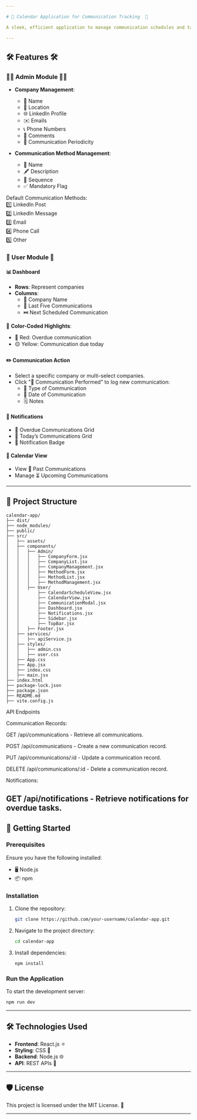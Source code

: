 ```yaml
---

# 📅 Calendar Application for Communication Tracking  📅

A sleek, efficient application to manage communication schedules and tasks for companies. This application provides a streamlined way to organize communication methods, maintain records, and track overdue or upcoming communications effortlessly.  

---
```


## 🛠️ Features 🛠️ 

### 👨‍💼 Admin Module  👨‍💼
- **Company Management**:  
  - 🏢 Name  
  - 📍 Location  
  - 🌐 LinkedIn Profile  
  - ✉️ Emails  
  - 📞 Phone Numbers  
  - 📝 Comments  
  - 🔄 Communication Periodicity  

- **Communication Method Management**:  
  - 📝 Name  
  - 🖋️ Description  
  - 🔢 Sequence  
  - ✅ Mandatory Flag  

Default Communication Methods:  
1️⃣ LinkedIn Post  
2️⃣ LinkedIn Message  
3️⃣ Email  
4️⃣ Phone Call  
5️⃣ Other  

### 👤 User Module  👤
#### 📊 Dashboard  
- **Rows**: Represent companies  
- **Columns**:  
  - 🏢 Company Name  
  - 📜 Last Five Communications  
  - ⏭️ Next Scheduled Communication  

🎨 **Color-Coded Highlights**:  
- 🔴 Red: Overdue communication  
- 🟡 Yellow: Communication due today  

#### ✏️ Communication Action  
- Select a specific company or multi-select companies.  
- Click "📨 Communication Performed" to log new communication:  
  - 📝 Type of Communication  
  - 📅 Date of Communication  
  - 🗒️ Notes  

#### 🔔 Notifications  
- 📌 Overdue Communications Grid  
- 📌 Today’s Communications Grid  
- 🛑 Notification Badge  

#### 📅 Calendar View  
- View 📜 Past Communications  
- Manage ⏳ Upcoming Communications  

---

## 📂 Project Structure  

```
calendar-app/  
├── dist/  
├── node_modules/  
├── public/  
├── src/  
│   ├── assets/  
│   ├── components/  
│   │   ├── Admin/  
│   │   │   ├── CompanyForm.jsx  
│   │   │   ├── CompanyList.jsx  
│   │   │   ├── CompanyManagement.jsx  
│   │   │   ├── MethodForm.jsx  
│   │   │   ├── MethodList.jsx  
│   │   │   ├── MethodManagement.jsx  
│   │   ├── User/  
│   │       ├── CalendarScheduleView.jsx  
│   │       ├── CalendarView.jsx  
│   │       ├── CommunicationModal.jsx  
│   │       ├── Dashboard.jsx  
│   │       ├── Notifications.jsx  
│   │       ├── Sidebar.jsx  
│   │       ├── TopBar.jsx  
│   │   ├── Footer.jsx  
│   ├── services/  
│   │   ├── apiService.js  
│   ├── styles/  
│   │   ├── admin.css  
│   │   ├── user.css  
│   ├── App.css  
│   ├── App.jsx  
│   ├── index.css  
│   ├── main.jsx  
├── index.html  
├── package-lock.json  
├── package.json  
├── README.md  
├── vite.config.js  
```  
API Endpoints

Communication Records:

GET /api/communications - Retrieve all communications.

POST /api/communications - Create a new communication record.

PUT /api/communications/:id - Update a communication record.

DELETE /api/communications/:id - Delete a communication record.

Notifications:

GET /api/notifications - Retrieve notifications for overdue tasks.
---

## 🚀 Getting Started  

### Prerequisites  
Ensure you have the following installed:  
- 🖥️ Node.js  
- 📦 npm  

### Installation  

1. Clone the repository:  
   ```bash  
   git clone https://github.com/your-username/calendar-app.git 
   ```  
2. Navigate to the project directory:  
   ```bash  
   cd calendar-app  
   ```  
3. Install dependencies:  
   ```bash  
   npm install  
   ```  

### Run the Application  
To start the development server:  
```bash  
npm run dev  
```  

---

## 🛠️ Technologies Used  
- **Frontend**: React.js ⚛️  
- **Styling**: CSS 🎨  
- **Backend**: Node.js 🌐  
- **API**: REST APIs 🔌  

---

## 🛡️ License  
This project is licensed under the MIT License. 📜  

---
